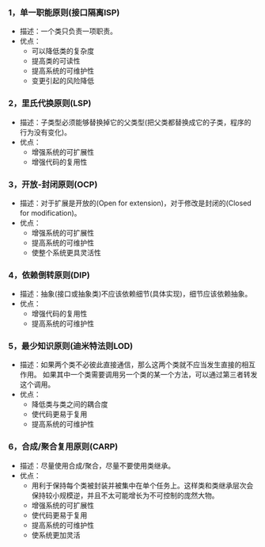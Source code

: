 ### 1，单一职能原则(接口隔离ISP)
+ 描述：一个类只负责一项职责。
+ 优点：
	+ 可以降低类的复杂度
	+ 提高类的可读性
	+ 提高系统的可维护性
	+ 变更引起的风险降低
### 2，里氏代换原则(LSP)
+ 描述：子类型必须能够替换掉它的父类型(把父类都替换成它的子类，程序的行为没有变化)。
+ 优点：
	+ 增强系统的可扩展性
	+ 增强代码的复用性
### 3，开放-封闭原则(OCP)
+ 描述：对于扩展是开放的(Open for extension)，对于修改是封闭的(Closed for modification)。
+ 优点：
	+ 增强系统的可扩展性
	+ 提高系统的可维护性
	+ 使整个系统更具灵活性
### 4，依赖倒转原则(DIP)
+ 描述：抽象(接口或抽象类)不应该依赖细节(具体实现)，细节应该依赖抽象。
+ 优点：
	+ 增强代码的复用性
	+ 提高系统的可维护性
### 5，最少知识原则(迪米特法则LOD)
+ 描述：如果两个类不必彼此直接通信，那么这两个类就不应当发生直接的相互作用。
		如果其中一个类需要调用另一个类的某一个方法，可以通过第三者转发这个调用。
+ 优点：
	+ 降低类与类之间的耦合度
	+ 使代码更易于复用
	+ 提高系统的可维护性
### 6，合成/聚合复用原则(CARP)
+ 描述：尽量使用合成/聚合，尽量不要使用类继承。
+ 优点：
	+ 用利于保持每个类被封装并被集中在单个任务上。这样类和类继承层次会保持较小规模逆，并且不太可能增长为不可控制的庞然大物。
	+ 增强系统的可扩展性
	+ 使代码更易于复用
	+ 提高系统的可维护性
	+ 使系统更加灵活

